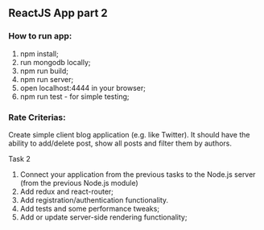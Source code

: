 ## ReactJS App part 2

### How to run app:
1) npm install;
2) run mongodb locally;
3) npm run build;
4) npm run server;
5) open localhost:4444 in your browser;
7) npm run test - for simple testing;

### Rate Criterias:

Create simple client blog application (e.g. like Twitter). It should have the ability to add/delete post, show all posts and filter them by authors.

Task 2 

1)	Connect your application from the previous tasks to the Node.js server (from the previous Node.js module)
2)	Add redux and react-router;
3)	Add registration/authentication functionality.
4)	Add tests and some performance tweaks;
5)	Add or update server-side rendering functionality;


